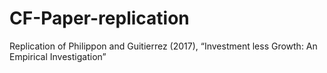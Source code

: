 # CF-Paper-replication
Replication of Philippon and Guitierrez (2017), “Investment less Growth: An Empirical Investigation”

